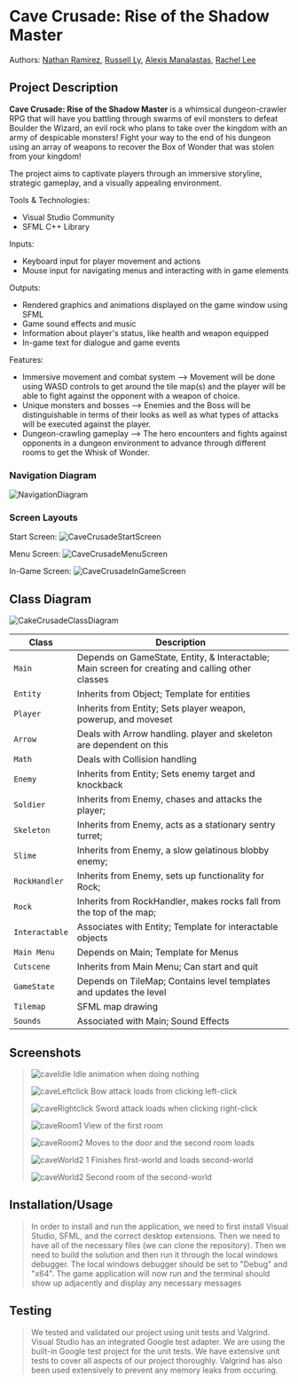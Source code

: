 # Cave Crusade: Rise of the Shadow Master
 Authors: [Nathan Ramirez](https://github.com/ramirez-nathan), 
            [Russell Ly](https://github.com/Ampherost), 
            [Alexis Manalastas](https://github.com/amana032), 
            [Rachel Lee](https://github.com/rache11ee)

## Project Description
 **Cave Crusade: Rise of the Shadow Master** is a whimsical dungeon-crawler RPG that will have you battling through swarms of evil monsters to defeat Boulder the Wizard, an evil rock who plans to take over the kingdom with an army of despicable monsters! Fight your way to the end of his dungeon using an array of weapons to recover the Box of Wonder that was stolen from your kingdom! 

The project aims to captivate players through an immersive storyline, strategic gameplay, and a visually appealing environment.

 Tools & Technologies:
* Visual Studio Community
* SFML C++ Library

 Inputs:
* Keyboard input for player movement and actions
* Mouse input for navigating menus and interacting with in game elements

 Outputs:
* Rendered graphics and animations displayed on the game window using SFML
* Game sound effects and music
* Information about player's status, like health and weapon equipped
* In-game text for dialogue and game events 

 Features:
 * Immersive movement and combat system --> Movement will be done using WASD controls to get around the tile map(s) and the player will be able to fight against the opponent with a weapon of choice.
 * Unique monsters and bosses --> Enemies and the Boss will be distinguishable in terms of their looks as well as what types of attacks will be executed against the player.
 * Dungeon-crawling gameplay --> The hero encounters and fights against opponents in a dungeon environment to advance through different rooms to get the Whisk of Wonder.

### Navigation Diagram
![NavigationDiagram](https://github.com/cs100/final-project-amana032-rlee205-rly014-nrami112/assets/136412424/4f71f844-6aaa-457a-b4aa-285a62cca0ec)

### Screen Layouts
Start Screen:
![CaveCrusadeStartScreen](https://github.com/cs100/final-project-amana032-rlee205-rly014-nrami112/assets/136412424/04672150-48c8-4f90-b208-026b84f8847f)

Menu Screen: 
![CaveCrusadeMenuScreen](https://github.com/cs100/final-project-amana032-rlee205-rly014-nrami112/assets/136412424/99c0eaeb-a8a6-4b30-8d0e-24a48d2c6bed)

In-Game Screen:
![CaveCrusadeInGameScreen](https://github.com/cs100/final-project-amana032-rlee205-rly014-nrami112/assets/136412424/6cd9e566-1971-4390-891e-0a0d6bc4eecc)

## Class Diagram
![CakeCrusadeClassDiagram](https://github.com/cs100/final-project-amana032-rlee205-rly014-nrami112/assets/136412424/d2a5c061-6ec1-4a4d-84b2-7e3b3b2f16b1)

| Class | Description |
| --- | --- |
| `Main` | Depends on GameState, Entity, & Interactable; Main screen for creating and calling other classes |
| `Entity` | Inherits from Object; Template for entities |
| `Player` | Inherits from Entity; Sets player weapon, powerup, and moveset |
| `Arrow` | Deals with Arrow handling. player and skeleton are dependent on this | 
| `Math` | Deals with Collision handling |
| `Enemy` | Inherits from Entity; Sets enemy target and knockback |
| `Soldier` | Inherits from Enemy, chases and attacks the player; |
| `Skeleton` | Inherits from Enemy, acts as a stationary sentry turret; |
| `Slime` | Inherits from Enemy, a slow gelatinous blobby enemy; |
| `RockHandler` | Inherits from Enemy, sets up functionality for Rock;
| `Rock` |  Inherits from RockHandler, makes rocks fall from the top of the map; |
| `Interactable` | Associates with Entity; Template for interactable objects |
| `Main Menu` | Depends on Main; Template for Menus |
| `Cutscene` | Inherits from Main Menu; Can start and quit |
| `GameState` | Depends on TileMap; Contains level templates and updates the level |
| `Tilemap` | SFML map drawing |
| `Sounds` | Associated with Main; Sound Effects |

 
 
 ## Screenshots
> ![caveIdle](https://github.com/cs100/final-project-amana032-rlee205-rly014-nrami112/assets/156261930/933f54ef-bab4-4797-9e4c-b56ac38a5444)
> Idle animation when doing nothing
>
> 
> ![caveLeftclick](https://github.com/cs100/final-project-amana032-rlee205-rly014-nrami112/assets/156261930/3b78b636-ab57-429c-ab3f-a9f207134d99)
> Bow attack loads from clicking left-click
>
> 
> ![caveRightclick](https://github.com/cs100/final-project-amana032-rlee205-rly014-nrami112/assets/156261930/b5be76a1-4bef-4031-8d90-38e760646f65)
> Sword attack loads when clicking right-click
>
> 
> ![caveRoom1](https://github.com/cs100/final-project-amana032-rlee205-rly014-nrami112/assets/156261930/627824f2-6f82-4555-98f0-087027e6e221)
> View of the first room
>
> 
> ![caveRoom2](https://github.com/cs100/final-project-amana032-rlee205-rly014-nrami112/assets/156261930/268a7f72-ca3c-45fc-ba52-0fc43fccd2f8)
> Moves to the door and the second room loads
>
> 
> ![caveWorld2 1](https://github.com/cs100/final-project-amana032-rlee205-rly014-nrami112/assets/156261930/6ada7dbe-0046-4f45-b167-6085b4b61509)
> Finishes first-world and loads second-world
>
> 
> ![caveWorld2](https://github.com/cs100/final-project-amana032-rlee205-rly014-nrami112/assets/156261930/0c534900-1303-45f8-9ae8-248941bd6ef2)
> Second room of the second-world

> 



>
 ## Installation/Usage
> In order to install and run the application, we need to first install Visual Studio, SFML, and the correct desktop extensions. Then we need to have all of the necessary files (we can clone the repository). Then we need to build the solution and then run it through the local windows debugger. The local windows debugger should be set to "Debug" and "x64". The game application will now run and the terminal should show up adjacently and display any necessary messages

 ## Testing
> We tested and validated our project using unit tests and Valgrind. Visual Studio has an integrated Google test adapter. We are using the built-in Google test project for the unit tests. We have extensive unit tests to cover all aspects of our project thoroughly. Valgrind has also been used extensively to prevent any memory leaks from occuring. 
 
